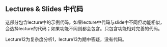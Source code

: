 ## Lectures & Slides 中代码

这部分包含lecture中的示例代码。如果lecture中代码与slide中不同但功能相似，会选择lecture的代码；如果功能不同则都会包含。只包含功能相对完善的代码。  

Lecture12为复杂度分析1，lecture13为期中答疑，没有代码。  